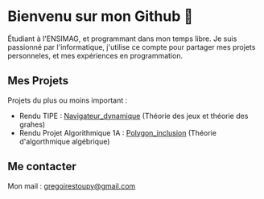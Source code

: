 # Bienvenu sur mon Github 👋

Étudiant à l'ENSIMAG, et programmant dans mon temps libre. Je suis passionné par l'informatique, j'utilise ce compte pour partager mes projets personneles, et mes expériences en programmation.

## Mes Projets
  
Projets du plus ou moins important :  
* Rendu TIPE : [Navigateur_dynamique](https://github.com/St0up/Navigateur_dynamique) (Théorie des jeux et théorie des grahes)  
* Rendu Projet Algorithmique 1A : [Polygon_inclusion](https://github.com/St0up/Polygon_inclusion) (Théorie d'algorthmique algébrique)  

## Me contacter  

Mon mail : gregoirestoupy@gmail.com
